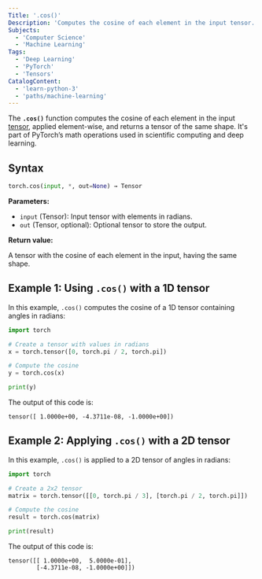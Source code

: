 ```yaml
---
Title: '.cos()'
Description: 'Computes the cosine of each element in the input tensor.'
Subjects:
  - 'Computer Science'
  - 'Machine Learning'
Tags:
  - 'Deep Learning'
  - 'PyTorch'
  - 'Tensors'
CatalogContent:
  - 'learn-python-3'
  - 'paths/machine-learning'
---
```


The **`.cos()`** function computes the cosine of each element in the input [tensor](https://www.codecademy.com/resources/docs/pytorch/tensors), applied element-wise, and returns a tensor of the same shape. It's part of PyTorch’s math operations used in scientific computing and deep learning.

## Syntax

```py
torch.cos(input, *, out=None) → Tensor
```

**Parameters:**

- `input` (Tensor): Input tensor with elements in radians.
- `out` (Tensor, optional): Optional tensor to store the output.

**Return value:**

A tensor with the cosine of each element in the input, having the same shape.

## Example 1: Using `.cos()` with a 1D tensor

In this example, `.cos()` computes the cosine of a 1D tensor containing angles in radians:

```py
import torch

# Create a tensor with values in radians
x = torch.tensor([0, torch.pi / 2, torch.pi])

# Compute the cosine
y = torch.cos(x)

print(y)
```

The output of this code is:

```shell
tensor([ 1.0000e+00, -4.3711e-08, -1.0000e+00])
```

## Example 2: Applying `.cos()` with a 2D tensor

In this example, `.cos()` is applied to a 2D tensor of angles in radians:

```py
import torch

# Create a 2x2 tensor
matrix = torch.tensor([[0, torch.pi / 3], [torch.pi / 2, torch.pi]])

# Compute the cosine
result = torch.cos(matrix)

print(result)
```

The output of this code is:

```shell
tensor([[ 1.0000e+00,  5.0000e-01],
        [-4.3711e-08, -1.0000e+00]])
```
